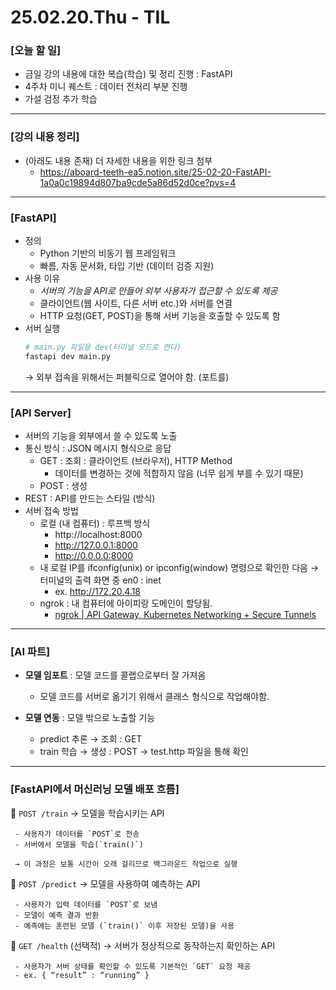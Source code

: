 # 25.02.20.Thu - TIL

### [오늘 할 일]

- 금일 강의 내용에 대한 복습(학습) 및 정리 진행 : FastAPI
- 4주차 미니 퀘스트 : 데이터 전처리 부분 진행
- 가설 검정 추가 학습

---

### [강의 내용 정리]

- (아래도 내용 존재) 더 자세한 내용을 위한 링크 첨부
     - https://aboard-teeth-ea5.notion.site/25-02-20-FastAPI-1a0a0c19894d807ba9cde5a86d52d0ce?pvs=4

---

### [FastAPI]

- 정의
     - Python 기반의 비동기 웹 프레임워크
     - 빠름, 자동 문서화, 타입 기반 (데이터 검증 지원)
- 사용 이유
     - *서버의 기능을 API로 만들어 외부 사용자가 접근할 수 있도록 제공*
     - 클라이언트(웹 사이트, 다른 서버 etc.)와 서버를 연결
     - HTTP 요청(GET, POST)을 통해 서버 기능을 호출할 수 있도록 함
- 서버 실행
     ```python
     # main.py 파일을 dev(터미널 모드로 연다)
     fastapi dev main.py
     ```
     → 외부 접속을 위해서는 퍼블릭으로 열어야 함. (포트를)

---

### [API Server]

- 서버의 기능을 외부에서 쓸 수 있도록 노출
- 통신 방식 : JSON 메시지 형식으로 응답
    - GET : 조회 : 클라이언트 (브라우저), HTTP Method
        - 데이터를 변경하는 것에 적합하지 않음 (너무 쉽게 부를 수 있기 때문)
    - POST : 생성
- REST : API를 만드는 스타일 (방식)
- 서버 접속 방법
     - 로컬 (내 컴퓨터) : 루프백 방식
          - http://localhost:8000
          - http://127.0.0.1:8000
          - http://0.0.0.0:8000
     - 내 로컬 IP를 ifconfig(unix) or ipconfig(window) 명령으로 확인한 다음 → 터미널의 출력 화면 중 en0 : inet
          - ex. http://172.20.4.18
     - ngrok : 내 컴퓨터에 아이피랑 도메인이 할당됨.
         - [ngrok | API Gateway, Kubernetes Networking + Secure Tunnels](https://ngrok.com/)

---

### [AI 파트]

- **모델 임포트** : 모델 코드를 콜랩으로부터 잘 가져옴
    - 모델 코드를 서버로 옮기기 위해서 클래스 형식으로 작업해야함.

- **모델 연동** : 모델 밖으로 노출할 기능
    - predict 추론 → 조회 : GET
    - train 학습 → 생성 : POST → test.http 파일을 통해 확인
 
---

### [FastAPI에서 머신러닝 모델 배포 흐름]

📌 `POST /train` → 모델을 학습시키는 API

     - 사용자가 데이터를 `POST`로 전송
     - 서버에서 모델을 학습(`train()`)
    
     → 이 과정은 보통 시간이 오래 걸리므로 백그라운드 작업으로 실행
    

📌 `POST /predict` → 모델을 사용하여 예측하는 API

     - 사용자가 입력 데이터를 `POST`로 보냄
     - 모델이 예측 결과 반환
     - 예측에는 훈련된 모델 (`train()` 이후 저장된 모델)을 사용

📌 `GET /health` (선택적) → 서버가 정상적으로 동작하는지 확인하는 API

     - 사용자가 서버 상태를 확인할 수 있도록 기본적인 `GET` 요청 제공
     - ex. { “result” : “running” }


